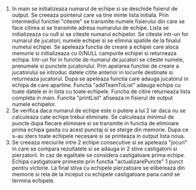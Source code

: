 1.	In main se initializeaza numarul de echipe si se deschide fisierul de output. Se creeaza pointerul care va tine minte lista initiala. Prin intermediul functiei "citeste" se transmite numele fisierului din care se face citirea si se transmite adresa numarului de echipe. Lista se initializeaza cu null si se citeste numarul echipelor. Se citeste intr-un for numarul de jucatori, numele echipei si se elimina spatiile de la finalul numelui echipei. Se apeleaza functia de creare a echipei care aloca memorie si initializeaza cu 0/NULL campurile echipei si returneaza echipa. Intr-un for in functie de numarul de jucatori se citeste numele, prenumele si punctele jucatorului. Prin apelarea functiei de creare a jucatorului se introduc datele citite anterior in locurile destinate si returneaza jucatorul. Dupa se apeleaza functia care adauga jucatorul in echipa de care apartine. Functia "addTeamToList" adauga echipa cu toate datele ei in lista cu toate echipele. Functia de citire returneaza lista completa in main. Functia "printList" afiseaza in fisierul de output numele echipelor.
2.	Se verifica daca numarul de echipe este o putere a lui 2 iar daca nu se calculeaza cate echipe trebui eliminate. Se calculeaza minimul de puncte dupa fiecare eliminare si se transmite in functia de eliminare prima echipa gasita cu acest punctaj si se sterge din memorie. Dupa ce s-au sters toate echipele necesare si se printeaza in output lista noua.
3.	Se creeaza meciurile intre 2 echipe consecutive si se apeleaza "jocuri" in care se compara rezultatele si se adauga in 2 stive castigatorii si pierzatorii. In caz de egalitate se considera castigatoare prima echipe. Echipa castigatoare primeste prin functia "actualizarePuncte" 1 punct pentru victorie. La final stiva cu echipele pierzatoare se elibereaza din memorie si reia de la inceput cu echipele castigatoare pana cand se termina echipele.
